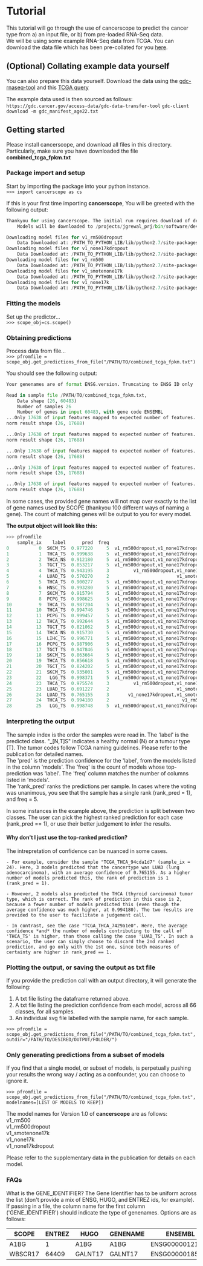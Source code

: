 # Tutorial

This tutorial will go through the use of cancerscope to predict the cancer type from a) an input file, or b) from pre-loaded RNA-Seq data.  
We will be using some example RNA-Seq data from TCGA. You can download the data file which has been pre-collated for you [here](combined_tcga_fpkm.txt).  


## (Optional) Collating example data yourself  
You can also prepare this data yourself. Download the data using the [gdc-rnaseq-tool](https://github.com/cpreid2/gdc-rnaseq-tool) and this [TCGA query](https://portal.gdc.cancer.gov/repository?facetTab=files&filters=%7B%22op%22%3A%22and%22%2C%22content%22%3A%5B%7B%22op%22%3A%22%3E%3D%22%2C%22content%22%3A%7B%22field%22%3A%22cases.diagnoses.age_at_diagnosis%22%2C%22value%22%3A%5B6574%5D%7D%7D%2C%7B%22op%22%3A%22%3C%3D%22%2C%22content%22%3A%7B%22field%22%3A%22cases.diagnoses.age_at_diagnosis%22%2C%22value%22%3A%5B7304%5D%7D%7D%2C%7B%22op%22%3A%22in%22%2C%22content%22%3A%7B%22field%22%3A%22cases.project.project_id%22%2C%22value%22%3A%5B%22TCGA-HNSC%22%2C%22TCGA-LGG%22%2C%22TCGA-LIHC%22%2C%22TCGA-PCPG%22%2C%22TCGA-SKCM%22%2C%22TCGA-TGCT%22%2C%22TCGA-THCA%22%5D%7D%7D%2C%7B%22op%22%3A%22in%22%2C%22content%22%3A%7B%22field%22%3A%22files.access%22%2C%22value%22%3A%5B%22open%22%5D%7D%7D%2C%7B%22op%22%3A%22in%22%2C%22content%22%3A%7B%22field%22%3A%22files.analysis.workflow_type%22%2C%22value%22%3A%5B%22HTSeq%20-%20FPKM%22%5D%7D%7D%2C%7B%22op%22%3A%22in%22%2C%22content%22%3A%7B%22field%22%3A%22files.data_format%22%2C%22value%22%3A%5B%22TXT%22%5D%7D%7D%2C%7B%22op%22%3A%22in%22%2C%22content%22%3A%7B%22field%22%3A%22files.data_type%22%2C%22value%22%3A%5B%22Gene%20Expression%20Quantification%22%5D%7D%7D%5D%7D&searchTableTab=files)  

The example data used is then sourced as follows:  
`https://gdc.cancer.gov/access-data/gdc-data-transfer-tool`
`gdc-client download -m gdc_manifest_age22.txt`  

## Getting started
Please install cancerscope, and download all files in this directory. Particularly, make sure you have downloaded the file **combined_tcga_fpkm.txt**  

### Package import and setup   
Start by importing the package into your python instance.  
`>>> import cancerscope as cs`  

If this is your first time importing **cancerscope**, You will be greeted with the following output:   
 
```python   
Thankyou for using cancerscope. The initial run requires download of dependent model files. Proceeding with download now...
	Models will be downloaded to /projects/jgrewal_prj/bin/software/devbox/anaconda/envs/scopetest27/lib/python2.7/site-packages/cancerscope/data/

Downloading model files for v1_rm500dropout 
	Data Downloaded at: /PATH_TO_PYTHON_LIB/lib/python2.7/site-packages/cancerscope/data/
Downloading model files for v1_none17kdropout 
	Data Downloaded at: /PATH_TO_PYTHON_LIB/lib/python2.7/site-packages/cancerscope/data/
Downloading model files for v1_rm500 
	Data Downloaded at: /PATH_TO_PYTHON_LIB/lib/python2.7/site-packages/cancerscope/data/
Downloading model files for v1_smotenone17k 
	Data Downloaded at: /PATH_TO_PYTHON_LIB/lib/python2.7/site-packages/cancerscope/data/
Downloading model files for v1_none17k 
	Data Downloaded at: /PATH_TO_PYTHON_LIB/lib/python2.7/site-packages/cancerscope/data/
```

### Fitting the models  

Set up the predictor...   
`>>> scope_obj=cs.scope()`     

### Obtaining predictions  

Process data from file...   
`>>> pfromfile = scope_obj.get_predictions_from_file("/PATH/TO/combined_tcga_fpkm.txt")`   

You should see the following output:   

```python    
Your genenames are of format ENSG.version. Truncating to ENSG ID only

Read in sample file /PATH/TO/combined_tcga_fpkm.txt, 
	Data shape (26, 60483)
	Number of samples 26
	Number of genes in input 60483, with gene code ENSEMBL
...Only 17638 of input features mapped to expected number of features. Setting the rest to 0.0...Normalization function being applied: rastminmax
norm result shape (26, 17688)

...Only 17638 of input features mapped to expected number of features. Setting the rest to 0.0...Normalization function being applied: none
norm result shape (26, 17688)

...Only 17638 of input features mapped to expected number of features. Setting the rest to 0.0...Normalization function being applied: rastminmax
norm result shape (26, 17688)

...Only 17638 of input features mapped to expected number of features. Setting the rest to 0.0...Normalization function being applied: none
norm result shape (26, 17688)

...Only 17638 of input features mapped to expected number of features. Setting the rest to 0.0...Normalization function being applied: none
norm result shape (26, 17688)
```     

In some cases, the provided gene names will not map over exactly to the list of gene names used by SCOPE (thankyou 100 different ways of naming a gene). The count of matching genes will be output to you for every model.    

**The output object will look like this:**  

```python
>>> pfromfile
    sample_ix    label      pred  freq                                             models  rank_pred             sample_name
0           0  SKCM_TS  0.977220     5  v1_rm500dropout,v1_none17kdropout,v1_rm500,v1_...          1      TCGA_SKCM_65312630
1           1  THCA_TS  0.999638     5  v1_rm500dropout,v1_none17kdropout,v1_rm500,v1_...          1      TCGA_THCA_b2016510
2           2  THCA_NS  0.912180     5  v1_rm500dropout,v1_none17kdropout,v1_rm500,v1_...          1      TCGA_THCA_ffb8427a
3           3  TGCT_TS  0.853217     5  v1_rm500dropout,v1_none17kdropout,v1_rm500,v1_...          1      TCGA_TGCT_78264e6b
4           4  THCA_TS  0.943195     3         v1_rm500dropout,v1_none17kdropout,v1_rm500          1      TCGA_THCA_4869e2a4
5           4  LUAD_TS  0.570270     2                         v1_smotenone17k,v1_none17k          2      TCGA_THCA_4869e2a4
6           5  THCA_TS  0.900277     5  v1_rm500dropout,v1_none17kdropout,v1_rm500,v1_...          1      TCGA_THCA_73451252
7           6  HNSC_TS  0.993280     5  v1_rm500dropout,v1_none17kdropout,v1_rm500,v1_...          1      TCGA_HNSC_26019321
8           7  SKCM_TS  0.915794     5  v1_rm500dropout,v1_none17kdropout,v1_rm500,v1_...          1      TCGA_SKCM_22632bc1
9           8  PCPG_TS  0.998625     5  v1_rm500dropout,v1_none17kdropout,v1_rm500,v1_...          1      TCGA_PCPG_cf680d44
10          9  THCA_TS  0.987204     5  v1_rm500dropout,v1_none17kdropout,v1_rm500,v1_...          1      TCGA_THCA_34826584
11         10  THCA_TS  0.994746     5  v1_rm500dropout,v1_none17kdropout,v1_rm500,v1_...          1      TCGA_THCA_5fedc450
12         11  PCPG_TS  0.999457     5  v1_rm500dropout,v1_none17kdropout,v1_rm500,v1_...          1      TCGA_PCPG_4f16b358
13         12  THCA_TS  0.992644     5  v1_rm500dropout,v1_none17kdropout,v1_rm500,v1_...          1      TCGA_THCA_4640600f
14         13  TGCT_TS  0.821062     5  v1_rm500dropout,v1_none17kdropout,v1_rm500,v1_...          1      TCGA_TGCT_d8ad327f
15         14  THCA_NS  0.915730     5  v1_rm500dropout,v1_none17kdropout,v1_rm500,v1_...          1      TCGA_THCA_e32c7fe0
16         15  LIHC_TS  0.996771     5  v1_rm500dropout,v1_none17kdropout,v1_rm500,v1_...          1      TCGA_LIHC_abe89868
17         16  PCPG_TS  0.987906     5  v1_rm500dropout,v1_none17kdropout,v1_rm500,v1_...          1      TCGA_PCPG_1182a295
18         17  TGCT_TS  0.947846     5  v1_rm500dropout,v1_none17kdropout,v1_rm500,v1_...          1      TCGA_TGCT_a51c7a87
19         18  SKCM_TS  0.863664     5  v1_rm500dropout,v1_none17kdropout,v1_rm500,v1_...          1      TCGA_SKCM_bcc52bb7
20         19  THCA_TS  0.856618     5  v1_rm500dropout,v1_none17kdropout,v1_rm500,v1_...          1  TCGA_THCA_NHL_a7229653
21         20  TGCT_TS  0.824202     5  v1_rm500dropout,v1_none17kdropout,v1_rm500,v1_...          1      TCGA_TGCT_af5c9e80
22         21  SKCM_TS  0.935001     5  v1_rm500dropout,v1_none17kdropout,v1_rm500,v1_...          1      TCGA_SKCM_074f955e
23         22   LGG_TS  0.998371     5  v1_rm500dropout,v1_none17kdropout,v1_rm500,v1_...          1       TCGA_LGG_9cd81de0
24         23  THCA_TS  0.975574     3         v1_rm500dropout,v1_none17kdropout,v1_rm500          1      TCGA_THCA_7429a1e0
25         23  LUAD_TS  0.691227     2                         v1_smotenone17k,v1_none17k          2      TCGA_THCA_7429a1e0
26         24  LUAD_TS  0.765155     3       v1_none17kdropout,v1_smotenone17k,v1_none17k          1      TCGA_THCA_94cda1d7
27         24  THCA_TS  0.994180     2                           v1_rm500dropout,v1_rm500          2      TCGA_THCA_94cda1d7
28         25   LGG_TS  0.998748     5  v1_rm500dropout,v1_none17kdropout,v1_rm500,v1_...          1       TCGA_LGG_cfd39475
```

### Interpreting the output   
The sample index is the order the samples were read in. The 'label' is the predicted class. "\_[N,T]S" indicates a healthy normal (N) or a tumour type (T). The tumor codes follow TCGA naming guidelines. Please refer to the publication for detailed names.  
The 'pred' is the prediction confidence for the 'label', from the models listed in the column 'models'. The 'freq' is the count of models whose top-prediction was 'label'. The 'freq' column matches the number of columns listed in 'models'.  
The 'rank_pred' ranks the predictions per sample. In cases where the voting was unanimous, you see that the sample has a single rank (rank_pred = 1), and freq = 5.  

In some instances in the example above, the prediction is split between two classes. The user can pick the highest ranked prediction for each case (rank_pred == 1), or use their better judgement to infer the results.  

#### Why don't I just use the top-ranked prediction?   
The intrepretation of confidence can be nuanced in some cases.   

	- For example, consider the sample "TCGA_THCA_94cda1d7" (sample_ix = 24). Here, 3 models predicted that the cancertype was LUAD (lung adenocarcinoma), with an average confidence of 0.765155. As a higher number of models predicted this, the rank of prediction is 1 (rank_pred = 1).  
	
	- However, 2 models also predicted the THCA (thyroid carcinoma) tumor type, which is correct. The rank of prediction in this case is 2, because a fewer number of models predicted this (even though the average confidence was much higher, at 0.994180). The two results are provided to the user to facilitate a judgement call.     
	
	- In contrast, see the case "TCGA_THCA_7429a1e0". Here, the average confidence *and* the number of models contributing to the call of 'THCA_TS' is higher, than those calling the case 'LUAD_TS'. In such a scenario, the user can simply choose to discard the 2nd ranked prediction, and go only with the 1st one, since both measures of certainty are higher in rank_pred == 1.  

### Plotting the output, or saving the output as txt file  
If you provide the prediction call with an output directory, it will generate the following:  
1. A txt file listing the dataframe returned above.  
2. A txt file listing the prediction confidence from each model, across all 66 classes, for all samples.  
3. An individual svg file labelled with the sample name, for each sample.  

`>>> pfromfile = scope_obj.get_predictions_from_file("/PATH/TO/combined_tcga_fpkm.txt", outdir="/PATH/TO/DESIRED/OUTPUT/FOLDER/")`  

### Only generating predictions from a subset of models  
If you find that a single model, or subset of models, is perpetually pushing your results the wrong way / acting as a confounder, you can choose to ignore it.   

`>>> pfromfile = scope_obj.get_predictions_from_file("/PATH/TO/combined_tcga_fpkm.txt", modelnames=[LIST OF MODELS TO KEEP])`

The model names for Version 1.0 of **cancerscope** are as follows:  
v1_rm500  
v1_rm500dropout  
v1_smotenone17k  
v1_none17k  
v1_none17kdropout  

Please refer to the supplementary data in the publication for details on each model.  
 
### FAQs  
What is the GENE\_IDENTIFIER?
The Gene Identifier has to be uniform across the list (don't provide a mix of ENSG, HUGO, and ENTREZ ids, for example). If passing in a file, the column name for the first column ('GENE\_IDENTIFIER') should indicate the type of genenames. Options are as follows:  

|SCOPE|ENTREZ|HUGO|GENENAME|ENSEMBL|HGNC|GSC1|GSC2|HUGO_ENSG|SCOPE_ENSG|   
|---|---|---|---|---|---|---|---|---|---|   
|A1BG|1|A1BG|A1BG|ENSG00000121410|5|A1BG\|1_calculated|merged_AIBG\|1\_calculated|A1BG_ENSG00000121410|A1BG_ENSG00000121410|    
|WBSCR17|64409|GALNT17|GALNT17|ENSG00000185274|16347|WBSCR17\|64409_calculated|merged_WBSCR17\|64409_calculated|GALNT17\_ENSG00000185274|WBSCR17\_ENSG00000185274|    

